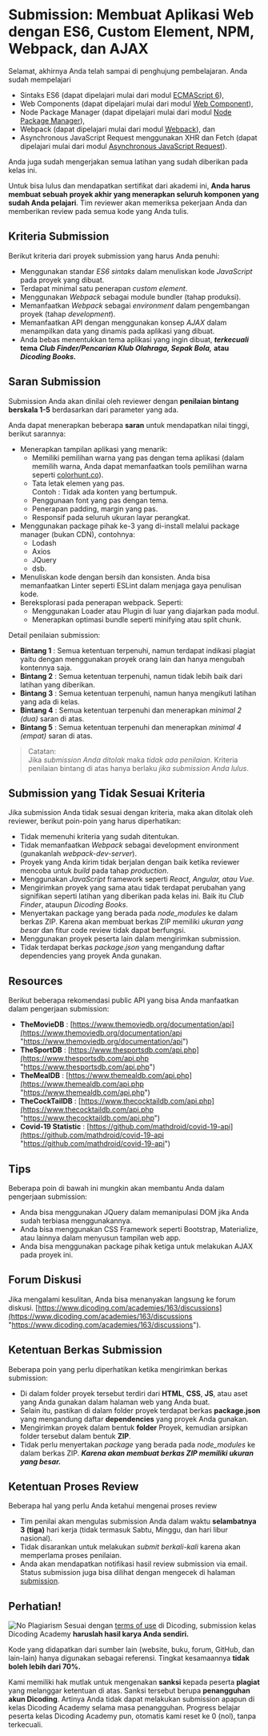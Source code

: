 # Submission: Membuat Aplikasi Web dengan ES6, Custom Element, NPM, Webpack, dan AJAX
Selamat, akhirnya Anda telah sampai di penghujung pembelajaran. Anda sudah mempelajari 

- Sintaks ES6 (dapat dipelajari mulai dari modul [ECMAScript 6](https://www.dicoding.com/academies/163/freemodule/6567 " ECMAScript 6")),
- Web Components (dapat dipelajari mulai dari modul [Web Component](https://www.dicoding.com/academies/163/tutorials/6945?hl=web+component "Web Component")),
- Node Package Manager (dapat dipelajari mulai dari modul [Node Package Manager](https://www.dicoding.com/academies/163/tutorials/7085?hl=node+package "Node Package Manager")),
- Webpack (dapat dipelajari mulai dari modul [Webpack](https://www.dicoding.com/academies/163/tutorials/7155?hl=webpack "Webpack")), dan
- Asynchronous JavaScript Request menggunakan XHR dan Fetch (dapat dipelajari mulai dari modul [Asynchronous JavaScript Request](https://www.dicoding.com/academies/163/tutorials/7260?hl=XHR "Asynchronous JavaScript Request")). 

Anda juga sudah mengerjakan semua latihan yang sudah diberikan pada kelas ini.

Untuk bisa lulus dan mendapatkan sertifikat dari akademi ini, **Anda harus membuat sebuah proyek akhir yang menerapkan seluruh komponen yang sudah Anda pelajari**. Tim reviewer akan memeriksa pekerjaan Anda dan memberikan review pada semua kode yang Anda tulis.


## Kriteria Submission
Berikut kriteria dari proyek submission yang harus Anda penuhi:

- Menggunakan standar *ES6 sintaks* dalam menuliskan kode *JavaScript* pada proyek yang dibuat.
- Terdapat minimal satu penerapan *custom element*.
- Menggunakan *Webpack* sebagai module bundler (tahap produksi).
- Memanfaatkan *Webpack* sebagai *environment* dalam pengembangan proyek (tahap *development*).
- Memanfaatkan API dengan menggunakan konsep *AJAX* dalam menampilkan data yang dinamis pada aplikasi yang dibuat.
- Anda bebas menentukkan tema aplikasi yang ingin dibuat, ***terkecuali*** **tema** ***Club Finder/Pencarian Klub Olahraga, Sepak Bola,*** **atau** ***Dicoding Books.***


## Saran Submission
Submission Anda akan dinilai oleh reviewer dengan **penilaian bintang berskala 1-5** berdasarkan dari parameter yang ada.

Anda dapat menerapkan beberapa **saran** untuk mendapatkan nilai tinggi, berikut sarannya:

- Menerapkan tampilan aplikasi yang menarik:
  - Memiliki pemilihan warna yang pas dengan tema aplikasi (dalam memilih warna, Anda dapat memanfaatkan tools pemilihan warna seperti [colorhunt.co](http://colorhunt.co/ "colorhunt.co")).
  - Tata letak elemen yang pas.  
    Contoh : Tidak ada konten yang bertumpuk.
  - Penggunaan font yang pas dengan tema.
  - Penerapan padding, margin yang pas.
  - Responsif pada seluruh ukuran layar perangkat.
- Menggunakan package pihak ke-3 yang di-install melalui package manager (bukan CDN), contohnya:
  - Lodash
  - Axios
  - JQuery
  - dsb.
- Menuliskan kode dengan bersih dan konsisten. Anda bisa memanfaatkan Linter seperti ESLint dalam menjaga gaya penulisan kode.
- Bereksplorasi pada penerapan webpack. Seperti: 
  - Menggunakan Loader atau Plugin di luar yang diajarkan pada modul.
  - Menerapkan optimasi bundle seperti minifying atau split chunk.

Detail penilaian submission:

- **Bintang 1** : Semua ketentuan terpenuhi, namun terdapat indikasi plagiat yaitu dengan menggunakan proyek orang lain dan hanya mengubah kontennya saja.
- **Bintang 2** : Semua ketentuan terpenuhi, namun tidak lebih baik dari latihan yang diberikan.
- **Bintang 3** : Semua ketentuan terpenuhi, namun hanya mengikuti latihan yang ada di kelas.
- **Bintang 4** : Semua ketentuan terpenuhi dan menerapkan *minimal 2 (dua)* saran di atas.
- **Bintang 5** : Semua ketentuan terpenuhi dan menerapkan *minimal 4 (empat)* saran di atas.

> Catatan:  
> Jika *submission Anda ditolak* maka *tidak ada penilaian*. Kriteria penilaian bintang di atas hanya berlaku *jika submission Anda lulus*.


## Submission yang Tidak Sesuai Kriteria
Jika submission Anda tidak sesuai dengan kriteria, maka akan ditolak oleh reviewer, berikut poin-poin yang harus diperhatikan:

- Tidak memenuhi kriteria yang sudah ditentukan.
- Tidak memanfaatkan *Webpack* sebagai development environment (gunakanlah *webpack-dev-server*).
- Proyek yang Anda kirim tidak berjalan dengan baik ketika reviewer mencoba untuk *build* pada tahap *production*.
- Menggunakan *JavaScript* framework seperti *React, Angular, atau Vue.*
- Mengirimkan proyek yang sama atau tidak terdapat perubahan yang signifikan seperti latihan yang diberikan pada kelas ini. Baik itu *Club Finder*, ataupun *Dicoding Books*.
- Menyertakan package yang berada pada *node_modules* ke dalam berkas ZIP. Karena akan membuat berkas ZIP memiliki *ukuran yang besar* dan fitur code review tidak dapat berfungsi.
- Menggunakan proyek peserta lain dalam mengirimkan submission.
- Tidak terdapat berkas *package.json* yang mengandung daftar dependencies yang proyek Anda gunakan.


## Resources
Berikut beberapa rekomendasi public API yang bisa Anda manfaatkan dalam pengerjaan submission:

- **TheMovieDB** : [https://www.themoviedb.org/documentation/api](https://www.themoviedb.org/documentation/api "https://www.themoviedb.org/documentation/api")
- **TheSportDB** : [https://www.thesportsdb.com/api.php](https://www.thesportsdb.com/api.php "https://www.thesportsdb.com/api.php")
- **TheMealDB** : [https://www.themealdb.com/api.php](https://www.themealdb.com/api.php "https://www.themealdb.com/api.php")
- **TheCockTailDB** : [https://www.thecocktaildb.com/api.php](https://www.thecocktaildb.com/api.php "https://www.thecocktaildb.com/api.php")
- **Covid-19 Statistic** : [https://github.com/mathdroid/covid-19-api](https://github.com/mathdroid/covid-19-api "https://github.com/mathdroid/covid-19-api")


## Tips
Beberapa poin di bawah ini mungkin akan membantu Anda dalam pengerjaan submission:

- Anda bisa menggunakan JQuery dalam memanipulasi DOM jika Anda sudah terbiasa menggunakannya.
- Anda bisa menggunakan CSS Framework seperti Bootstrap, Materialize, atau lainnya dalam menyusun tampilan web app.
- Anda bisa menggunakan package pihak ketiga untuk melakukan AJAX pada proyek ini.


## Forum Diskusi
Jika mengalami kesulitan, Anda bisa menanyakan langsung ke forum diskusi. [https://www.dicoding.com/academies/163/discussions](https://www.dicoding.com/academies/163/discussions "https://www.dicoding.com/academies/163/discussions").


## Ketentuan Berkas Submission
Beberapa poin yang perlu diperhatikan ketika mengirimkan berkas submission:

- Di dalam folder proyek tersebut terdiri dari **HTML**, **CSS**, **JS**, atau aset yang Anda gunakan dalam halaman web yang Anda buat.
- Selain itu, pastikan di dalam folder proyek terdapat berkas **package.json** yang mengandung daftar **dependencies** yang proyek Anda gunakan.
- Mengirimkan proyek dalam bentuk **folder** Proyek, kemudian arsipkan folder tersebut dalam bentuk **ZIP**.
- Tidak perlu menyertakan *package* yang berada pada *node_modules* ke dalam berkas ZIP. ***Karena akan membuat berkas ZIP memiliki ukuran yang besar.***


## Ketentuan Proses Review
Beberapa hal yang perlu Anda ketahui mengenai proses review

- Tim penilai akan mengulas submission Anda dalam waktu **selambatnya 3 (tiga)** hari kerja (tidak termasuk Sabtu, Minggu, dan hari libur nasional).
- Tidak disarankan untuk melakukan *submit berkali-kali* karena akan memperlama proses penilaian.
- Anda akan mendapatkan notifikasi hasil review submission via email. Status submission juga bisa dilihat dengan mengecek di halaman [submission](https://www.dicoding.com/academysubmissions/my "submission").

## Perhatian!
![No Plagiarism](https://dicoding-web-img.sgp1.cdn.digitaloceanspaces.com/original/academy/no_to_plagiarism_2.jpg "No Plagiarism")
Sesuai dengan [terms of use](https://www.dicoding.com/termsofuse "term of use") di Dicoding, submission kelas Dicoding Academy **haruslah hasil karya Anda sendiri.**

Kode yang didapatkan dari sumber lain (website, buku, forum, GitHub, dan lain-lain) hanya digunakan sebagai referensi. Tingkat kesamaannya **tidak boleh lebih dari 70%.**

Kami memiliki hak mutlak untuk mengenakan **sanksi** kepada peserta **plagiat** yang melanggar ketentuan di atas. Sanksi tersebut berupa **penangguhan akun Dicoding**. Artinya Anda tidak dapat melakukan submission apapun di kelas Dicoding Academy selama masa penangguhan. Progress belajar peserta kelas Dicoding Academy pun, otomatis kami reset ke 0 (nol), tanpa terkecuali.